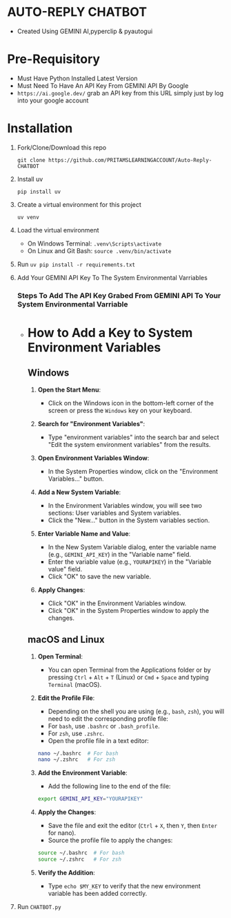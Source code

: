# AUTO-REPLY CHATBOT

- Created Using GEMINI AI,pyperclip & pyautogui
<!-- - uv is used to make this project -->

# Pre-Requisitory
- Must Have Python Installed Latest Version
- Must Need To Have An API Key From GEMINI API By Google
- `https://ai.google.dev/` grab an API key from this URL simply just by log into your google account

# Installation

1. Fork/Clone/Download this repo

   `git clone https://github.com/PRITAMSLEARNINGACCOUNT/Auto-Reply-CHATBOT`

2. Install uv

   `pip install uv`

3. Create a virtual environment for this project

   `uv venv`

4. Load the virtual environment

   - On Windows Terminal: `.venv\Scripts\activate`
   - On Linux and Git Bash: `source .venv/bin/activate`

5. Run `uv pip install -r requirements.txt`

6. Add Your GEMINI API Key To The System Environmental Varriables

   ### Steps To Add The API Key Grabed From GEMINI API To Your System Environmental Varriable

   - # How to Add a Key to System Environment Variables

     ## Windows

     1. **Open the Start Menu**:

        - Click on the Windows icon in the bottom-left corner of the screen or press the `Windows` key on your keyboard.

     2. **Search for "Environment Variables"**:

        - Type "environment variables" into the search bar and select "Edit the system environment variables" from the results.

     3. **Open Environment Variables Window**:

        - In the System Properties window, click on the "Environment Variables..." button.

     4. **Add a New System Variable**:

        - In the Environment Variables window, you will see two sections: User variables and System variables.
        - Click the "New..." button in the System variables section.

     5. **Enter Variable Name and Value**:

        - In the New System Variable dialog, enter the variable name (e.g., `GEMINI_API_KEY`) in the "Variable name" field.
        - Enter the variable value (e.g., `YOURAPIKEY`) in the "Variable value" field.
        - Click "OK" to save the new variable.

     6. **Apply Changes**:

        - Click "OK" in the Environment Variables window.
        - Click "OK" in the System Properties window to apply the changes.


     ## macOS and Linux

     1. **Open Terminal**:

        - You can open Terminal from the Applications folder or by pressing `Ctrl` + `Alt` + `T` (Linux) or `Cmd` + `Space` and typing `Terminal` (macOS).

     2. **Edit the Profile File**:

        - Depending on the shell you are using (e.g., `bash`, `zsh`), you will need to edit the corresponding profile file:
        - For `bash`, use `.bashrc` or `.bash_profile`.
        - For `zsh`, use `.zshrc`.
        - Open the profile file in a text editor:

        ```sh
        nano ~/.bashrc  # For bash
        nano ~/.zshrc   # For zsh
        ```

     3. **Add the Environment Variable**:

        - Add the following line to the end of the file:

        ```sh
        export GEMINI_API_KEY="YOURAPIKEY"
        ```

     4. **Apply the Changes**:

        - Save the file and exit the editor (`Ctrl` + `X`, then `Y`, then `Enter` for nano).
        - Source the profile file to apply the changes:

        ```sh
        source ~/.bashrc  # For bash
        source ~/.zshrc   # For zsh
        ```

     5. **Verify the Addition**:
        - Type `echo $MY_KEY` to verify that the new environment variable has been added correctly.

7. Run `CHATBOT.py`
